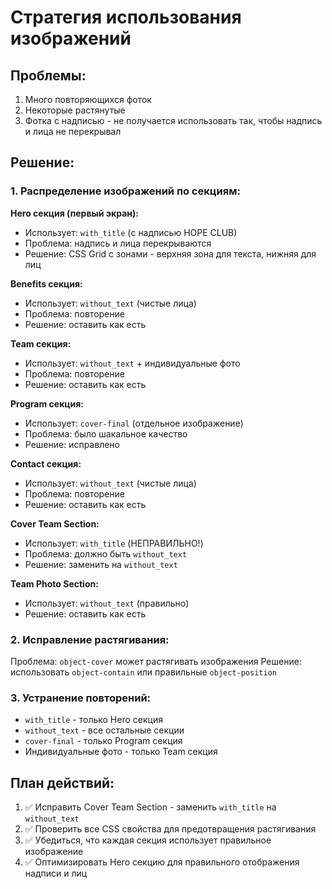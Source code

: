 # Стратегия использования изображений

## Проблемы:
1. Много повторяющихся фоток
2. Некоторые растянутые
3. Фотка с надписью - не получается использовать так, чтобы надпись и лица не перекрывал

## Решение:

### 1. Распределение изображений по секциям:

**Hero секция (первый экран):**
- Использует: `with_title` (с надписью HOPE CLUB)
- Проблема: надпись и лица перекрываются
- Решение: CSS Grid с зонами - верхняя зона для текста, нижняя для лиц

**Benefits секция:**
- Использует: `without_text` (чистые лица)
- Проблема: повторение
- Решение: оставить как есть

**Team секция:**
- Использует: `without_text` + индивидуальные фото
- Проблема: повторение
- Решение: оставить как есть

**Program секция:**
- Использует: `cover-final` (отдельное изображение)
- Проблема: было шакальное качество
- Решение: исправлено

**Contact секция:**
- Использует: `without_text` (чистые лица)
- Проблема: повторение
- Решение: оставить как есть

**Cover Team Section:**
- Использует: `with_title` (НЕПРАВИЛЬНО!)
- Проблема: должно быть `without_text`
- Решение: заменить на `without_text`

**Team Photo Section:**
- Использует: `without_text` (правильно)
- Решение: оставить как есть

### 2. Исправление растягивания:

Проблема: `object-cover` может растягивать изображения
Решение: использовать `object-contain` или правильные `object-position`

### 3. Устранение повторений:

- `with_title` - только Hero секция
- `without_text` - все остальные секции
- `cover-final` - только Program секция
- Индивидуальные фото - только Team секция

## План действий:

1. ✅ Исправить Cover Team Section - заменить `with_title` на `without_text`
2. ✅ Проверить все CSS свойства для предотвращения растягивания
3. ✅ Убедиться, что каждая секция использует правильное изображение
4. ✅ Оптимизировать Hero секцию для правильного отображения надписи и лиц
